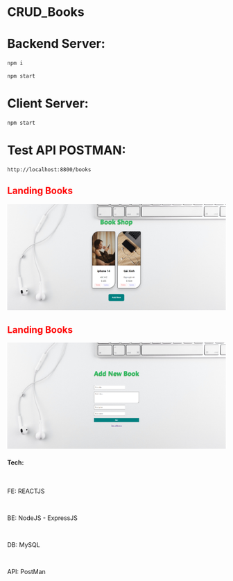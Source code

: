 # CRUD_Books
# Backend Server:
```
npm i
```
```
npm start
```
# Client Server:
```
npm start
```
# Test API POSTMAN:
```
http://localhost:8800/books
```


<h2 style="color:red">Landing Books</h2>
<img alt="landing Books" src="landingBooks.png" />
<br/>
<h2 style="color:red">Landing Books</h2>
<img alt="landing Books" src="addNewBooks.png" />

<br/>
<h4>Tech:</h4>
<br/>

<p>FE: REACTJS</p>
<br/>
<p>BE: NodeJS - ExpressJS</p>
<br/>
<p>DB: MySQL</p>
<br/>
<p>API: PostMan</p>




